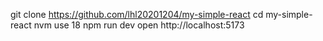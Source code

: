 git clone https://github.com/lhl20201204/my-simple-react
cd my-simple-react
nvm use 18 
npm run dev
open http://localhost:5173